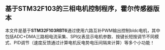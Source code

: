  ## 基于STM32F103的三相电机控制程序，霍尔传感器版本
 
 本文件是基于**STM32F103RBT6**通过使用六路互补PWM输出控制bldc电机，其中包括ADC+DMA三路相电流采集、SPI仪表显示电机参数、按键长短按调节不同模式、PID调节（速度反馈通过计算电机反电势电压间隔来计算）等多个小功能！
